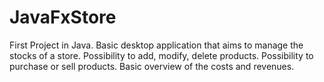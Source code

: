 # JavaFxStore

First Project in Java. Basic desktop application that aims to manage the stocks of a store. 
Possibility to add, modify, delete products. Possibility to purchase or sell products. 
Basic overview of the costs and revenues. 
